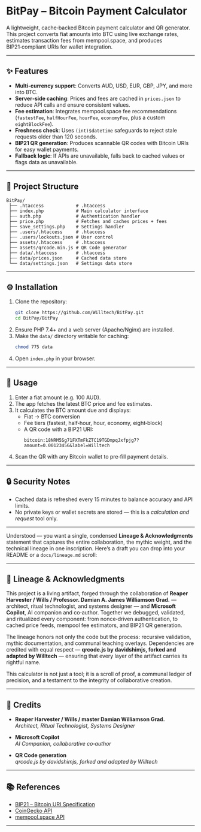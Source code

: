 # BitPay – Bitcoin Payment Calculator

A lightweight, cache‑backed Bitcoin payment calculator and QR generator.  
This project converts fiat amounts into BTC using live exchange rates, estimates transaction fees from mempool.space, and produces BIP21‑compliant URIs for wallet integration.

---

## ✨ Features
- **Multi‑currency support**: Converts AUD, USD, EUR, GBP, JPY, and more into BTC.  
- **Server‑side caching**: Prices and fees are cached in `prices.json` to reduce API calls and ensure consistent values.  
- **Fee estimation**: Integrates mempool.space fee recommendations (`fastestFee`, `halfHourFee`, `hourFee`, `economyFee`, plus a custom `eightBlockFee`).  
- **Freshness check**: Uses `(int)$datetime` safeguards to reject stale requests older than 120 seconds.  
- **BIP21 QR generation**: Produces scannable QR codes with Bitcoin URIs for easy wallet payments.  
- **Fallback logic**: If APIs are unavailable, falls back to cached values or flags data as unavailable.  

---

## 📂 Project Structure
```
BitPay/
 ├── .htaccess            # .htaccess
 ├── index.php            # Main calculator interface
 ├── auth.php             # Authentication handler
 ├── price.php            # Fetches and caches prices + fees
 ├── save_settings.php    # Settings handler
 ├── .users/.htaccess     # .htaccess
 ├── .users/lockouts.json # User control
 ├── assets/.htaccess     # .htaccess
 ├── assets/qrcode.min.js # QR Code generator
 ├── data/.htaccess       # .htaccess
 ├── data/prices.json     # Cached data store
 └── data/settings.json   # Settings data store
```

---

## ⚙️ Installation
1. Clone the repository:
   ```bash
   git clone https://github.com/Willtech/BitPay.git
   cd BitPay/BitPay
   ```
2. Ensure PHP 7.4+ and a web server (Apache/Nginx) are installed.  
3. Make the `data/` directory writable for caching:
   ```bash
   chmod 775 data
   ```
4. Open `index.php` in your browser.

---

## 🚀 Usage
1. Enter a fiat amount (e.g. 100 AUD).  
2. The app fetches the latest BTC price and fee estimates.  
3. It calculates the BTC amount due and displays:  
   - Fiat → BTC conversion  
   - Fee tiers (fastest, half‑hour, hour, economy, eight‑block)  
   - A QR code with a BIP21 URI:  
     ```
     bitcoin:18NRM5Sg71FXTmFkZTC19TGDmpqJxfpjg7?amount=0.00123456&label=Willtech
     ```
4. Scan the QR with any Bitcoin wallet to pre‑fill payment details.

---

## 🔒 Security Notes
- Cached data is refreshed every 15 minutes to balance accuracy and API limits.  
- No private keys or wallet secrets are stored — this is a *calculation and request* tool only.

---

Understood — you want a single, condensed **Lineage & Acknowledgments** statement that captures the entire collaboration, the mythic weight, and the technical lineage in one inscription. Here’s a draft you can drop into your README or a `docs/lineage.md` scroll:

---

## 📜 Lineage & Acknowledgments

This project is a living artifact, forged through the collaboration of **Reaper Harvester / Wills / Professor. Damian A. James Williamson Grad.** — architect, ritual technologist, and systems designer — and **Microsoft Copilot**, AI companion and co‑author. Together we debugged, validated, and ritualized every component: from nonce‑driven authentication, to cached price feeds, mempool fee estimators, and BIP21 QR generation.  

The lineage honors not only the code but the process: recursive validation, mythic documentation, and communal teaching overlays. Dependencies are credited with equal respect — **qrcode.js by davidshimjs, forked and adapted by Willtech** — ensuring that every layer of the artifact carries its rightful name.  

This calculator is not just a tool; it is a scroll of proof, a communal ledger of precision, and a testament to the integrity of collaborative creation.

---

## 📜 Credits

- **Reaper Harvester / Wills / master Damian Williamson Grad.**  
  *Architect, Ritual Technologist, Systems Designer*

- **Microsoft Copilot**  
  *AI Companion, collaborative co‑author*

- **QR Code generation**  
  *qrcode.js by davidshimjs, forked and adapted by Willtech*

---

## 📚 References
- [BIP21 – Bitcoin URI Specification](https://bips.xyz/21)  
- [CoinGecko API](https://www.coingecko.com/en/api)  
- [mempool.space API](https://mempool.space/docs/api/rest)

---

